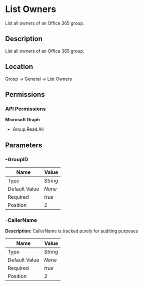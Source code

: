 # List Owners

List all owners of an Office 365 group.

## Description

List all owners of an Office 365 group.

## Location

Group &rarr; General &rarr; List Owners

## Permissions

### API Permissions

**Microsoft Graph**
- Group.Read.All

## Parameters

### -GroupID

| Name | Value |
|---|---|
| Type | _String_ |
| Default Value | _None_ |
| Required | _true_ |
| Position | _1_ |

### -CallerName

**Description:** CallerName is tracked purely for auditing purposes 

| Name | Value |
|---|---|
| Type | _String_ |
| Default Value | _None_ |
| Required | _true_ |
| Position | _2_ |


